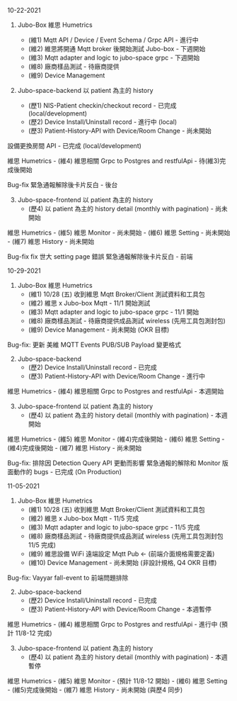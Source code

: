10-22-2021

1. Jubo-Box
  維思 Humetrics
    - (維1) Mqtt API / Device / Event Schema / Grpc API - 進行中
    - (維2) 維思將開通 Mqtt broker 後開始測試 Jubo-box - 下週開始 
    - (維3) Mqtt adapter and logic to jubo-space grpc - 下週開始
    - (維8) 廠商樣品測試 - 待廠商提供
    - (維9) Device Management

2. Jubo-space-backend
  以 patient 為主的 history
    - (歷1) NIS-Patient checkin/checkout record - 已完成 (local/development)
    - (歷2) Device Install/Uninstall record - 進行中 (local)
    - (歷3) Patient-History-API with Device/Room Change - 尚未開始
  
  設備更換房間 API - 已完成 (local/development)

  維思 Humetrics
    - (維4) 維思相關 Grpc to Postgres and restfulApi - 待(維3)完成後開始

  Bug-fix
    緊急通報解除後卡片反白 - 後台


3. Jubo-space-frontend
  以 patient 為主的 history
    - (歷4) 以 patient 為主的 history detail (monthly with pagination) - 尚未開始

  維思 Humetrics
    - (維5) 維思 Monitor - 尚未開始
    - (維6) 維思 Setting - 尚未開始
    - (維7) 維思 History - 尚未開始

  Bug-fix
    fix 世大 setting page 錯誤
    緊急通報解除後卡片反白 - 前端


10-29-2021

1. Jubo-Box
  維思 Humetrics
    - (維1) 10/28 (五) 收到維思 Mqtt Broker/Client 測試資料和工具包
    - (維2) 維思 x Jubo-box Mqtt - 11/1 開始測試 
    - (維3) Mqtt adapter and logic to jubo-space grpc - 11/1 開始
    - (維8) 廠商樣品測試 - 待廠商提供成品測試 wireless (先用工具包測封包)
    - (維9) Device Management - 尚未開始 (OKR 目標)

  Bug-fix: 更新 美維 MQTT Events PUB/SUB Payload 變更格式

2. Jubo-space-backend
    - (歷2) Device Install/Uninstall record - 已完成
    - (歷3) Patient-History-API with Device/Room Change - 進行中

  維思 Humetrics
    - (維4) 維思相關 Grpc to Postgres and restfulApi - 本週開始

3. Jubo-space-frontend
  以 patient 為主的 history
    - (歷4) 以 patient 為主的 history detail (monthly with pagination) - 本週開始

  維思 Humetrics
    - (維5) 維思 Monitor - (維4)完成後開始
    - (維6) 維思 Setting - (維4)完成後開始
    - (維7) 維思 History - 尚未開始

  Bug-fix: 排除因 Detection Query API 更動而影響 緊急通報的解除和 Monitor 版面動作的 bugs - 已完成 (On Production)

11-05-2021

1. Jubo-Box
  維思 Humetrics
    - (維1) 10/28 (五) 收到維思 Mqtt Broker/Client 測試資料和工具包
    - (維2) 維思 x Jubo-box Mqtt - 11/5 完成 
    - (維3) Mqtt adapter and logic to jubo-space grpc - 11/5 完成
    - (維8) 廠商樣品測試 - 待廠商提供成品測試 wireless (先用工具包測封包 11/5 完成)
    - (維9) 維思設備 WiFi 遠端設定 Mqtt Pub <- (前端介面規格需要定義)
    - (維10) Device Management - 尚未開始 (非設計規格, Q4 OKR 目標)
  
  Bug-fix: Vayyar fall-event to 前端問題排除

2. Jubo-space-backend
    - (歷2) Device Install/Uninstall record - 已完成
    - (歷3) Patient-History-API with Device/Room Change - 本週暫停

  維思 Humetrics
    - (維4) 維思相關 Grpc to Postgres and restfulApi - 進行中 (預計 11/8-12 完成)

3. Jubo-space-frontend
  以 patient 為主的 history
    - (歷4) 以 patient 為主的 history detail (monthly with pagination) - 本週暫停

  維思 Humetrics
    - (維5) 維思 Monitor - (預計 11/8-12 開始)
    - (維6) 維思 Setting - (維5)完成後開始
    - (維7) 維思 History - 尚未開始 (與歷4 同步)

